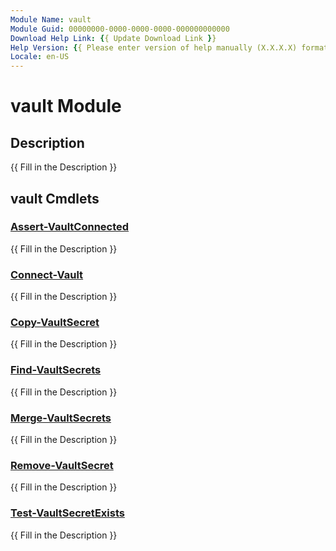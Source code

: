 ```yaml
---
Module Name: vault
Module Guid: 00000000-0000-0000-0000-000000000000
Download Help Link: {{ Update Download Link }}
Help Version: {{ Please enter version of help manually (X.X.X.X) format }}
Locale: en-US
---
```


# vault Module
## Description
{{ Fill in the Description }}

## vault Cmdlets
### [Assert-VaultConnected](Assert-VaultConnected.md)
{{ Fill in the Description }}

### [Connect-Vault](Connect-Vault.md)
{{ Fill in the Description }}

### [Copy-VaultSecret](Copy-VaultSecret.md)
{{ Fill in the Description }}

### [Find-VaultSecrets](Find-VaultSecrets.md)
{{ Fill in the Description }}

### [Merge-VaultSecrets](Merge-VaultSecrets.md)
{{ Fill in the Description }}

### [Remove-VaultSecret](Remove-VaultSecret.md)
{{ Fill in the Description }}

### [Test-VaultSecretExists](Test-VaultSecretExists.md)
{{ Fill in the Description }}

